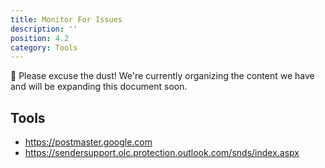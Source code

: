 ```yaml
---
title: Monitor For Issues
description: ''
position: 4.2
category: Tools
---
```

<alert type="warning">
🚧 Please excuse the dust! We're currently organizing the content we have and will be expanding this document soon.
</alert>

## Tools
* https://postmaster.google.com
* https://sendersupport.olc.protection.outlook.com/snds/index.aspx
